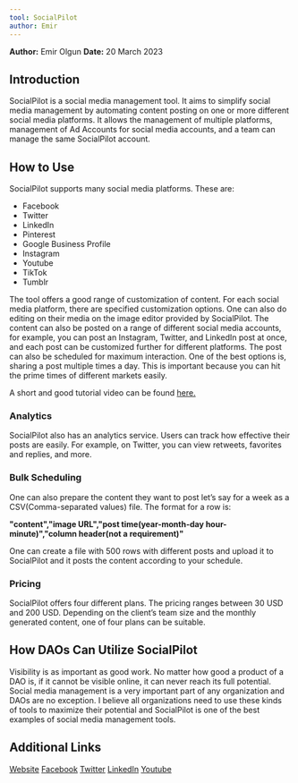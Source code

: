 ```yaml
---
tool: SocialPilot
author: Emir
---
```


**Author:** Emir Olgun
**Date:** 20 March 2023

## Introduction

SocialPilot is a social media management tool. It aims to simplify social media management by automating content posting on one or more different social media platforms. It allows the management of multiple platforms, management of Ad Accounts for social media accounts, and a team can manage the same SocialPilot account.

## How to Use

SocialPilot supports many social media platforms. These are:
- Facebook
- Twitter
- LinkedIn
- Pinterest
- Google Business Profile
- Instagram
- Youtube
- TikTok
- Tumblr

The tool offers a good range of customization of content. For each social media platform, there are specified customization options. One can also do editing on their media on the image editor provided by SocialPilot.
The content can also be posted on a range of different social media accounts, for example, you can post an Instagram, Twitter, and LinkedIn post at once, and each post can be customized further for different platforms. The post can also be scheduled for maximum interaction. One of the best options is, sharing a post multiple times a day. This is important because you can hit the prime times of different markets easily.

A short and good tutorial video can be found [here.](https://www.youtube.com/watch?v=C2kCJfvEx_I&embeds_euri=https%3A%2F%2Fapp.socialpilot.co%2F&source_ve_path=MjM4NTE&feature=emb_title)

### Analytics

SocialPilot also has an analytics service. Users can track how effective their posts are easily. For example, on Twitter, you can view retweets, favorites and replies, and more.

### Bulk Scheduling

One can also prepare the content they want to post let’s say for a week as a CSV(Comma-separated values) file. The format for a row is:

**"content","image URL","post time(year-month-day hour-minute)","column header(not a requirement)"**

One can create a file with 500 rows with different posts and upload it to SocialPilot and it posts the content according to your schedule.

### Pricing

SocialPilot offers four different plans. The pricing ranges between 30 USD and 200 USD. Depending on the client’s team size and the monthly generated content, one of four plans can be suitable.

## How DAOs Can Utilize SocialPilot

Visibility is as important as good work. No matter how good a product of a DAO is, if it cannot be visible online, it can never reach its full potential. Social media management is a very important part of any organization and DAOs are no exception. I believe all organizations need to use these kinds of tools to maximize their potential and SocialPilot is one of the best examples of social media management tools.

## Additional Links

[Website](https://www.socialpilot.co)
[Facebook](https://www.facebook.com/socialpilot.co)
[Twitter](https://twitter.com/socialpilot_co)
[LinkedIn](https://www.linkedin.com/company/socialpilot?trk=biz-companies-cym&original_referer=)
[Youtube](https://www.youtube.com/c/SocialpilotCo)